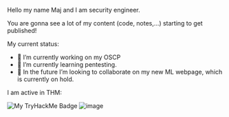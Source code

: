 Hello my name Maj and I am security engineer.

You are gonna see a lot of my content (code, notes,...) starting to get published!

My current status:

- 🔭 I’m currently working on my OSCP
- 🌱 I’m currently learning pentesting.
- 👯 In the future I’m looking to collaborate on my new ML webpage, which is currently on hold.

I am active in THM:

![My TryHackMe Badge](https://tryhackme.com/api/v2/badges/public-profile?userPublicId=3046310)
![image](https://github.com/user-attachments/assets/f8e6f13c-1cfe-4435-83a0-af6073ef0ec8)





